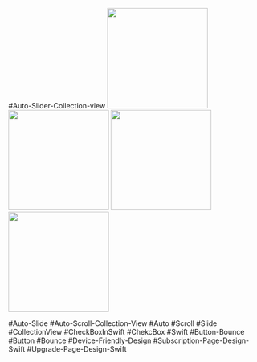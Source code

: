 #Auto-Slider-Collection-view
<img src="https://user-images.githubusercontent.com/82731243/197894144-430a4088-2ae9-4d32-81da-99e922462413.png" data-canonical-src="https://gyazo.com/eb5c5741b6a9a16c692170a41a49c858.png" width="200" />  <img src="https://user-images.githubusercontent.com/82731243/197894153-5635d2c6-4666-477f-b614-2198760f2777.png" data-canonical-src="https://gyazo.com/eb5c5741b6a9a16c692170a41a49c858.png" width="200" />  <img src="https://user-images.githubusercontent.com/82731243/197894157-55812b83-07ac-4ddf-af4d-24edd33b51aa.png" data-canonical-src="https://gyazo.com/eb5c5741b6a9a16c692170a41a49c858.png" width="200" />  <img src="https://user-images.githubusercontent.com/82731243/197894163-9f191631-9bc0-4886-ab34-0f8dda1cbd28.png" data-canonical-src="https://gyazo.com/eb5c5741b6a9a16c692170a41a49c858.png" width="200" /> 


#Auto-Slide
#Auto-Scroll-Collection-View
#Auto 
#Scroll
#Slide
#CollectionView
#CheckBoxInSwift
#ChekcBox
#Swift
#Button-Bounce
#Button
#Bounce
#Device-Friendly-Design
#Subscription-Page-Design-Swift
#Upgrade-Page-Design-Swift
